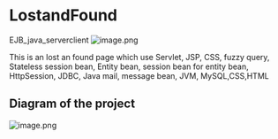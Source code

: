 # LostandFound
EJB_java_serverclient
![image.png](http://ww1.sinaimg.cn/large/006oP78Bgy1gcpn5k7ll2j30mq0ct3zy.jpg)

This is an lost an found page which use
Servlet, JSP, CSS, fuzzy query, Stateless session bean, Entity bean, session bean for entity bean, HttpSession, JDBC, Java mail, message bean, JVM, MySQL,CSS,HTML

## Diagram of the project
![image.png](http://ww1.sinaimg.cn/large/006oP78Bgy1gcpn4g5mfdj30sg0lcgp1.jpg)
